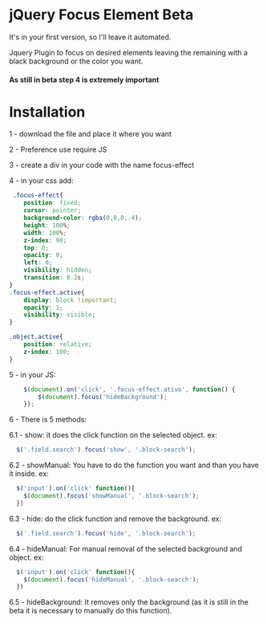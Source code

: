 # jQuery Focus Element Beta

It's in your first version, so I'll leave it automated.

Jquery Plugin to focus on desired elements leaving the remaining with a black background or the color you want.

#### As still in beta step 4 is extremely important

# Installation

1 - download the file and place it where you want

2 - Preference use require JS

3 - create a div in your code with the name focus-effect

4 - in your css add:

```css
 .focus-effect{ 
    position: fixed;
    cursor: pointer;
    background-color: rgba(0,0,0,.4);
    height: 100%;
    width: 100%;
    z-index: 90;
    top: 0;
    opacity: 0;
    left: 0;
    visibility: hidden;
    transition: 0.2s;
}
.focus-effect.active{
    display: block !important;
    opacity: 1;
    visibility: visible;
}

.object.active{
    position: relative;
    z-index: 100;
}
```

5 - in your JS:
```javascript
    $(document).on('click', '.focus-effect.ativo', function() {
        $(document).focus('hideBackground');
    });
```


6 - There is 5 methods: 

6.1 - show: it does the click function on the selected object. ex:
```javascript
  $('.field.search').focus('show', '.block-search');
```
6.2 - showManual: You have to do the function you want and than you have it inside. ex:
```javascript
  $('input').on('click' function(){
    $(document).focus('showManual', '.block-search');
  }) 
```

6.3 - hide: do the click function and remove the background. ex:
```javascript
  $('.field.search').focus('hide', '.block-search');
```

6.4 - hideManual: For manual removal of the selected background and object. ex:
```javascript
  $('input').on('click' function(){
    $(document).focus('hideManual', '.block-search');
  })
```
  
6.5 - hideBackground: It removes only the background (as it is still in the beta it is necessary to manually do this function).


